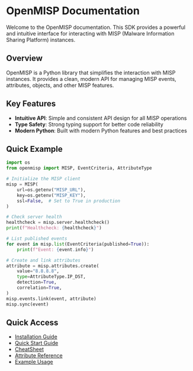 # OpenMISP Documentation

Welcome to the OpenMISP documentation. This SDK provides a powerful and intuitive interface for interacting with MISP (Malware Information Sharing Platform) instances.

## Overview

OpenMISP is a Python library that simplifies the interaction with MISP instances. It provides a clean, modern API for managing MISP events, attributes, objects, and other MISP features.

## Key Features

- **Intuitive API**: Simple and consistent API design for all MISP operations
- **Type Safety**: Strong typing support for better code reliability
- **Modern Python**: Built with modern Python features and best practices

## Quick Example

```python
import os
from openmisp import MISP, EventCriteria, AttributeType

# Initialize the MISP client
misp = MISP(
    url=os.getenv("MISP_URL"),
    key=os.getenv("MISP_KEY"),
    ssl=False,  # Set to True in production
)

# Check server health
healthcheck = misp.server.healthcheck()
print(f"Healthcheck: {healthcheck}")

# List published events
for event in misp.list(EventCriteria(published=True)):
    print(f"Event: {event.info}")

# Create and link attributes
attribute = misp.attributes.create(
    value="8.8.8.8",
    type=AttributeType.IP_DST,
    detection=True,
    correlation=True,
)
misp.events.link(event, attribute)
misp.sync(event)
```

## Quick Access

- [Installation Guide](getting-started/installation.md)
- [Quick Start Guide](getting-started/quickstart.md)
- [CheatSheet](cheatsheet.md)
- [Attribute Reference](reference/attributes.md)
- [Example Usage](examples/basic_usage.md)
